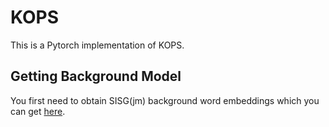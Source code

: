 # KOPS
This is a Pytorch implementation of KOPS.

## Getting Background Model
You first need to obtain SISG(jm) background word embeddings which you can get [here](https://drive.google.com/file/d/1WdKw_wPAPMt2HR0csvPPi9ts7U_CxfOm/view?usp=drive_link).
